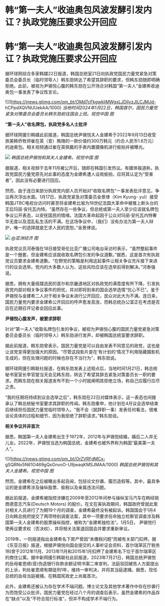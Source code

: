 # 韩“第一夫人”收迪奥包风波发酵引发内讧？执政党施压要求公开回应

# 韩“第一夫人”收迪奥包风波发酵引发内讧？执政党施压要求公开回应

据环球网综合多家韩媒22日报道，韩国总统室21日向执政党国民力量党紧急对策委员会委员长（临时领导人）韩东勋转达了希望其辞职的要求，但韩东勋随即明确拒绝。此前，被视为尹锡悦心腹的韩东勋在公开场合对韩国“第一夫人”金建希收迪奥包一事发表了争议性言论。

![](https://inews.gtimg.com/om_bt/OMd7cFkgwkliMWgxLJDilvzJILCJMJd-
hCPpdXQVNUUekAA/1000) _当地时间2024年1月22日，韩国首尔，国民力量党紧急对策委员会委员长韩东勋前往国会上班。视觉中国 图_

**“第一夫人”收名牌包，执政党多名人士批评**

据环球网援引韩媒此前报道，韩国总统尹锡悦夫人金建希于2022年9月13日收受旅美韩侨牧师崔在英（音）贿赂的一款价值约300万韩元（约合人民币1.6万元）的迪奥包。相关视频通过崔在英佩戴的手表内置摄像机进行偷拍并被曝光。

![](https://inews.gtimg.com/om_bt/OJz8RBaJvzPb5DlsoVFnZTzElK_a0zEJZpByJvT_hJzmMAA/1000)
_韩国总统尹锡悦和其夫人金建希。视觉中国 图_

据报道，相关视频于去年11月被公开后，随即在韩国引发热议。有媒体报道称，执政党国民力量党原先对此事的态度为金建希遭人设局偷拍，应将其认定为“受害者”，因此没有必要进行回应。

然而，由于连日来部分执政党内部人员开始对“收取名牌包”一事发表批评意见，争议再次浮出水面。1月17日，执政党紧急对策委员金景律（Kim Kyung-
yul）接受韩国JTBC电视台访问时甚至将金建希比喻为18世纪法国大革命中被推上断头台的王后玛丽·安托瓦内特。“虽然存在一些争议，但总统或第一夫人至少应该就名牌包争议公开表态，以安抚国民的情绪。法国大革命起因于公众对玛丽·安托瓦内特奢华无度以及混乱私生活的不满。在这场争议中，（我们）没有办法为第一夫人辩护，唯一的选择就是乞求人民的宽恕。”金景律说。

![](https://inews.gtimg.com/om_bt/OJj6uDTUec1GahAFlwAvIADK6uKPwvaZCWGG81goUe_AUAA/1000)
_@亚洲经济 图_

执政党议员河泰强在18日接受哥伦比亚广播公司电台采访时表示，“虽然整起事件是一个圈套，但金建希应该就收取名牌包引发的争议道歉。”据悉，这是首次有执政党议员要求金建希道歉。“在野党的策略是利用这起事件让相关争议充斥接下来进行的议会选举。党内的大多数人认为，这些风险应该在选举前得到解决。”河泰强说。

据悉，拥有大量摇摆选民的首尔和京畿道地区对执政党的满意度有所下降，引发执政党内部对相关争议事件的担忧，并对即将到来的国会选举选情“忧心不已”。鉴于尹锡悦与金建希二人对于相关争议未进行公开回应，民众对此大为不满。连日来，国民力量党内要求金建希公开回应的呼声愈发高涨，而韩总统办公室正在考虑是否应在近期召开记者会回应此事。

**尹锡悦心腹发声，被要求辞职**

针对“第一夫人”收取名牌包引发的争议，被视为尹锡悦心腹的国民力量党紧急对策委员会委员长（临时领导人）韩东勋进行发声，却被韩国总统室要求辞职。

据此前报道，韩东勋曾表示，国民力量党是可以自由发表不同意见的政党，这也是让该党变得更加强大的原因。“尽管这段影片是在‘有计划的’情况下利用隐藏摄影机生成的，但在处理问题的时候也存在不当行为”，韩东勋说。

据环球网援引韩联社报道，在韩东勋发表上述观点后，当地时间1月21日，韩总统秘书室室长李官燮当天会见韩东勋，转达了希望其辞去紧急对策委员长一职的要求。而韩东勋在相关报道发布不到一个小时就阐明其拒绝立场，称自己应履行应尽之责。

“我的任期将持续到议会选举之后”，韩东勋在22日对媒体表示，这一表态也间接承认了韩总统秘书室要求其辞职的传闻。韩东勋重申，他计划在4月议会选举结束后继续担任国民力量党临时领导人。“我不会（就辞职一事）发表任何看法，很难谈论具体的过程和细节，因为我拒绝了辞职请求。”韩东勋说。

**相关争议并非首次**

据悉，韩国第一夫人金建希出生于1972年，2012年与尹锡悦结婚，婚后二人并无儿女。2022年，尹锡悦当选为韩国总统，金建希也被外界称为韩国“最美第一夫人”。

![](https://inews.gtimg.com/om_bt/OrZVRFdMCx-
gSQRNx5N61O469gQsGnvoO-U9jwaqKMSJMAA/1000) _韩国总统尹锡悦和其夫人金建希。视觉中国 图_

然而，金建希在之后被曝出多起丑闻，包括论文抄袭、履历造假等。其中，最具争议的是金建希涉及操纵股票、偷税以及亲属违法问题。

据此前报道，金建希被指控涉嫌在2009年至2012年间参与操纵宝马汽车在韩经销商德意志汽车(Deutsch Motors)
的股价。在文在寅执政期间，韩国政府曾就此案对相关人员进行了为期19个月的调查，金建希最终没有被起诉。韩国国会于1月4日向韩总统府提交了两项特别调查法案，其中一项要求任命独立检察官调查涉及韩国第一夫人金建希的股票操纵指控，被称为“金建希独检法”。1月5日，
尹锡悦行使再议要求权（否决权），并将相关法案退回国会并要求重新审议。

2019年，一则报道指出金建希名下房产曾因“未缴税问题”而被有关部门扣押。据《东亚日报》报道，根据尹锡悦向国会提交的人事听证会资料，首尔瑞草区厅税务1科曾于2012年11月、2013年11月和2015年1月扣押了金建希名下位于首尔瑞草区的商住公寓。据中新网援引韩联社此前报道，2023年7月21日，韩国总统尹锡悦的岳母崔恩顺(音)伪造银行存款余额证明书案二审宣判，法庭驳回被告人方面提出的上诉，判处崔恩顺有期徒刑1年，维持一审判决，并将其当庭逮捕。据悉，现任总统的岳母当庭被捕，在韩国宪政史上尚属首次。

此外，金建希还被认为存在学术不端问题。博士论文及其他学术著作中存在抄袭行为而饱受公众批评。国民力量党在经过八个月的调查后表示，虽然金建希的作品存在“缺点”以及“不符合现行标准”，但并不构成学术不端行为。

